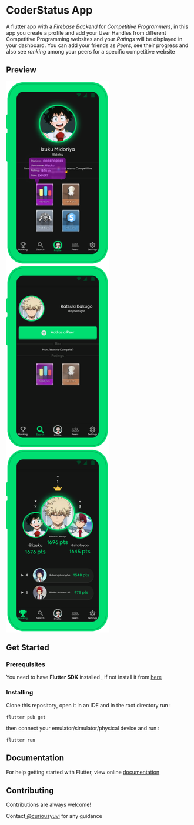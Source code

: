 
# CoderStatus App

A flutter app with a *Firebase Backend* for *Competitive Programmers*, in this app you create a profile and add your User Handles from different Competitive Programming websites and your *Ratings* will be displayed in your dashboard. You can add your friends as *Peers*, see their progress and also see *ranking* among your peers for a specific competitive website

## Preview

<img src="READMEImages/Preview1.png" height="500" align="center" > <img src="READMEImages/Preview2.png" height="500" align="center" > <img src="READMEImages/Preview3.png" height="500" align="center" >

## Get Started

### Prerequisites

You need to have **Flutter SDK** installed , if not install it from [here](https://flutter.dev/docs/get-started/install)

### Installing
Clone this repository, open it in an IDE and  in the root directory run :

`flutter pub get`

then connect your emulator/simulator/physical device and run :

`flutter run`
    
## Documentation

For help getting started with Flutter, view online [documentation](https://flutter.dev/docs)

  
## Contributing

Contributions are always welcome!

Contact[ @curiousyuvi](https://www.github.com/curiousyuvi) for any guidance